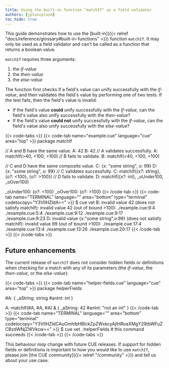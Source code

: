 ```yaml
---
title: Using the built-in function "matchIf" as a field validator
authors: [jpluscplusm]
toc_hide: true
---
```


This guide demonstrates how to use the
[built-in]({{< relref "docs/reference/glossary#built-in-functions" >}})
function `matchIf`.
It may only be used as a field validator and
can't be called as a function that returns a boolean value.

`matchIf` requires three arguments:

1. the *if-value*
2. the *then-value*
3. the *else-value*

The function first checks if a field's value can unify successfully with the *if-value*,
and then validates the field's value by performing one of two tests.
If the test fails, then the field's value is invalid:

- If the field's value **could** unify successfully with the *if-value*, can
  the field's value also unify successfully with the *then-value*?
- If the field's value **could not** unify successfully with the *if-value*,
  can the field's value also unify successfully with the *else-value*?

{{< code-tabs >}}
{{< code-tab name="example.cue" language="cue" area="top" >}}
package matchIf

// A and B have the same value.
A: 42
B: 42
// A validates successfully.
A: matchIf(>40, <100, >100)
// B fails to validate.
B: matchIf(<40, <100, >100)

// C and D have the same composite value.
C: {x: "some string", o: 99}
D: {x: "some string", o: 99}
// C validates successfully.
C: matchIf({x?: string}, {o?: <100}, {o?: >100})
// D fails to validate.
D: matchIf({x?: int}, _oUnder100, _oOver100)

_oUnder100: {o?: <100}
_oOver100: {o?: >100}
{{< /code-tab >}}
{{< code-tab name="TERMINAL" language="" area="bottom" type="terminal" codetocopy="Y3VlIHZldA==" >}}
$ cue vet
B: invalid value 42 (does not satisfy matchIf): invalid value 42 (out of bound >100):
    ./example.cue:9:4
    ./example.cue:5:4
    ./example.cue:9:12
    ./example.cue:9:17
    ./example.cue:9:23
D: invalid value {x:"some string",o:99} (does not satisfy matchIf): invalid value 99 (out of bound >100):
    ./example.cue:17:4
    ./example.cue:13:4
    ./example.cue:13:26
    ./example.cue:20:17
{{< /code-tab >}}
{{< /code-tabs >}}

## Future enhancements

The current release of `matchIf` does not consider hidden fields or definitions
when checking for a match with any of its parameters
(the *if-value*, the *then-value*, or the *else-value*):

{{< code-tabs >}}
{{< code-tab name="helper-fields.cue" language="cue" area="top" >}}
package helperFields

#A: {
	_aString: string
	#anInt:   int
}

A: matchIf(#A, #A, #A) & {
	_aString: 42
	#anInt:   "not an int"
}
{{< /code-tab >}}
{{< code-tab name="TERMINAL" language="" area="bottom" type="terminal" codetocopy="Y3VlIHZldCAuOmhlbHBlckZpZWxkcyAjIHRoaXMgY29tbWFuZCBzdWNjZWVkcw==" >}}
$ cue vet .:helperFields # this command succeeds
{{< /code-tab >}}
{{< /code-tabs >}}

This behaviour *may* change with future CUE releases.
If support for hidden fields or definitions is important to how you would like
to use `matchIf`, please join [the CUE community]({{< relref "/community" >}})
and tell us about your use case.
